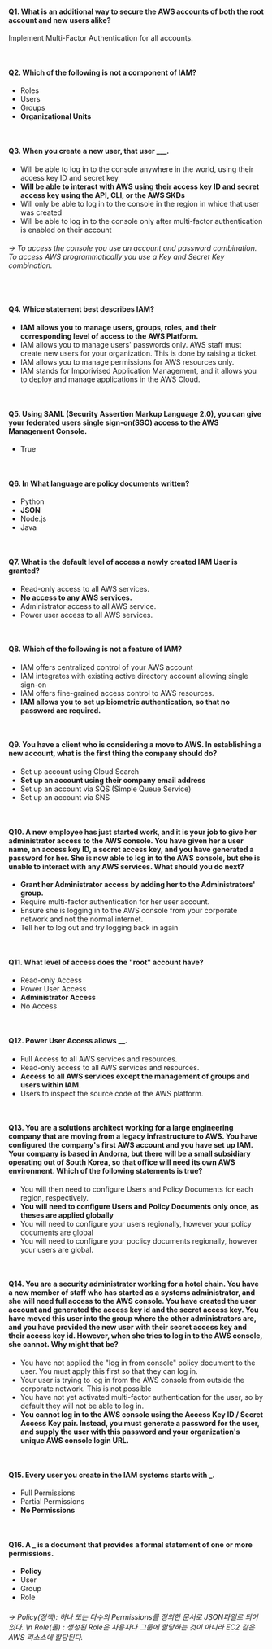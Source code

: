 #### Q1. What is an additional way to secure the AWS accounts of both the root account and new users alike?

Implement Multi-Factor Authentication for all accounts.

<br>

#### Q2. Which of the following is not a component of IAM?

- Roles
- Users
- Groups
- **Organizational Units**

<br>

#### Q3. When you create a new user, that user **\_\_\_**.

- Will be able to log in to the console anywhere in the world, using their access key ID and secret key
- **Will be able to interact with AWS using their access key ID and secret access key using the API, CLI, or the AWS SKDs**
- Will only be able to log in to the console in the region in whice that user was created
- Will be able to log in to the console only after multi-factor authentication is enabled on their account

###### → To access the console you use an account and password combination. To access AWS programmatically you use a Key and Secret Key combination.

<br>

#### Q4. Whice statement best describes IAM?

- **IAM allows you to manage users, groups, roles, and their corresponding level of access to the AWS Platform.**
- IAM allows you to manage users' passwords only. AWS staff must create new users for your organization. This is done by raising a ticket.
- IAM allows you to manage permissions for AWS resources only.
- IAM stands for Imporivised Application Management, and it allows you to deploy and manage applications in the AWS Cloud.

<br>

#### Q5. Using SAML (Security Assertion Markup Language 2.0), you can give your federated users single sign-on(SSO) access to the AWS Management Console.

- True

<br>

#### Q6. In What language are policy documents written?

- Python
- **JSON**
- Node.js
- Java

<br>

#### Q7. What is the default level of access a newly created IAM User is granted?

- Read-only access to all AWS services.
- **No access to any AWS services.**
- Administrator access to all AWS service.
- Power user access to all AWS services.

<br>

#### Q8. Which of the following is not a feature of IAM?

- IAM offers centralized control of your AWS account
- IAM integrates with existing active directory account allowing single sign-on
- IAM offers fine-grained access control to AWS resources.
- **IAM allows you to set up biometric authentication, so that no password are required.**

<br>

#### Q9. You have a client who is considering a move to AWS. In establishing a new account, what is the first thing the company should do?

- Set up account using Cloud Search
- **Set up an account using their company email address**
- Set up an account via SQS (Simple Queue Service)
- Set up an account via SNS

<br>

#### Q10. A new employee has just started work, and it is your job to give her administrator access to the AWS console. You have given her a user name, an access key ID, a secret access key, and you have generated a password for her. She is now able to log in to the AWS console, but she is unable to interact with any AWS services. What should you do next?

- **Grant her Administrator access by adding her to the Administrators' group.**
- Require multi-factor authentication for her user account.
- Ensure she is logging in to the AWS console from your corporate network and not the normal internet.
- Tell her to log out and try logging back in again

<br>

#### Q11. What level of access does the "root" account have?

- Read-only Access
- Power User Access
- **Administrator Access**
- No Access

<br>

#### Q12. Power User Access allows **\_\_**.

- Full Access to all AWS services and resources.
- Read-only access to all AWS services and resources.
- **Access to all AWS services except the management of groups and users within IAM.**
- Users to inspect the source code of the AWS platform.

<br>

#### Q13. You are a solutions architect working for a large engineering company that are moving from a legacy infrastructure to AWS. You have configured the company's first AWS account and you have set up IAM. Your company is based in Andorra, but there will be a small subsidiary operating out of South Korea, so that office will need its own AWS environment. Which of the following statements is true?

- You will then need to configure Users and Policy Documents for each region, respectively.
- **You will need to configure Users and Policy Documents only once, as theses are applied globally**
- You will need to configure your users regionally, however your policy documents are global
- You will need to configure your poclicy documents regionally, however your users are global.

 <br>

#### Q14. You are a security administrator working for a hotel chain. You have a new member of staff who has started as a systems administrator, and she will need full access to the AWS console. You have created the user account and generated the access key id and the secret access key. You have moved this user into the group where the other administrators are, and you have provided the new user with their secret access key and their access key id. However, when she tries to log in to the AWS console, she cannot. Why might that be?

- You have not applied the "log in from console" policy document to the user. You must apply this first so that they can log in.
- Your user is trying to log in from the AWS console from outside the corporate network. This is not possible
- You have not yet activated multi-factor authentication for the user, so by default they will not be able to log in.
- **You cannot log in to the AWS console using the Access Key ID / Secret Access Key pair. Instead, you must generate a password for the user, and supply the user with this password and your organization's unique AWS console login URL.**

<br>

#### Q15. Every user you create in the IAM systems starts with **\_**.

- Full Permissions
- Partial Permissions
- **No Permissions**

<br>

#### Q16. A **\_** is a document that provides a formal statement of one or more permissions.

- **Policy**
- User
- Group
- Role

###### → Policy(정책): 하나 또는 다수의 Permissions를 정의한 문서로 JSON파일로 되어 있다. \n Role(롤) : 생성된 Role은 사용자나 그룹에 할당하는 것이 아니라 EC2 같은 AWS 리소스에 할당된다.
